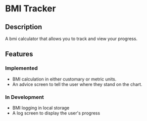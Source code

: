 # BMI Tracker

## Description

A bmi calculator that allows you to track and view your progress.

## Features

### Implemented

- BMI calculation in either customary or metric units.
- An advice screen to tell the user where they stand on the chart.

### In Development

- BMI logging in local storage
- A log screen to display the user's progress
